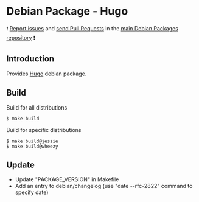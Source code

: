 # Debian Package - Hugo

:exclamation: [Report issues](https://github.com/manala/debian-packages/issues) and [send Pull Requests](https://github.com/manala/debian-packages/pulls) in the [main Debian Packages repository](https://github.com/manala/debian-packages) :exclamation:

## Introduction

Provides [Hugo](https://gohugo.io/) debian package.

## Build

Build for all distributions

```
$ make build
```

Build for specific distributions

```
$ make build@jessie
$ make build@wheezy
```

## Update

* Update "PACKAGE_VERSION" in Makefile
* Add an entry to debian/changelog (use "date --rfc-2822" command to specify date)
